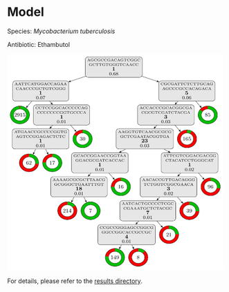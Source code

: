 
# Model

Species: *Mycobacterium tuberculosis*

Antibiotic: Ethambutol

<a href="./model.pdf"><img src="./model.png" width=500 height=500 /></a>

For details, please refer to the [results directory](../../../../../results/cart_b/mycobacterium%20tuberculosis/ethambutol/repeat_3/).


